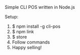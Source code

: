 Simple CLI POS written in Node.js

Setup:

1. \$ npm install -g cli-pos
2. \$ npm link
3. \$ store
4. Follow commands
5. Happy selling!
